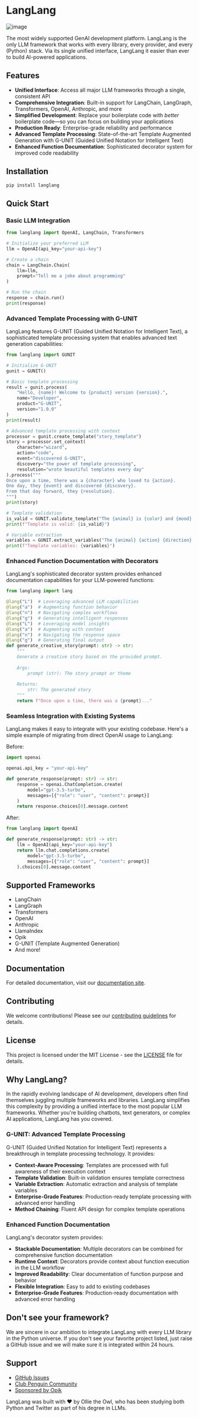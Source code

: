 # LangLang
![image](https://github.com/user-attachments/assets/77f02fd9-35ac-4853-9c6f-6d3b960ecef8)

The most widely supported GenAI development platform. LangLang is the only LLM framework that works with every library, every provider, and every (Python) stack. Via its single unified interface, LangLang it easier than ever to build AI-powered applications.

## Features

- **Unified Interface**: Access all major LLM frameworks through a single, consistent API
- **Comprehensive Integration**: Built-in support for LangChain, LangGraph, Transformers, OpenAI, Anthropic, and more
- **Simplified Development**: Replace your boilerplate code with _better_ boilerplate code—so you can focus on building your applications
- **Production Ready**: Enterprise-grade reliability and performance
- **Advanced Template Processing**: State-of-the-art Template Augmented Generation with G-UNIT (Guided Unified Notation for Intelligent Text)
- **Enhanced Function Documentation**: Sophisticated decorator system for improved code readability

## Installation

```bash
pip install langlang
```

## Quick Start

### Basic LLM Integration

```python
from langlang import OpenAI, LangChain, Transformers

# Initialize your preferred LLM
llm = OpenAI(api_key="your-api-key")

# Create a chain
chain = LangChain.Chain(
    llm=llm,
    prompt="Tell me a joke about programming"
)

# Run the chain
response = chain.run()
print(response)
```

### Advanced Template Processing with G-UNIT

LangLang features G-UNIT (Guided Unified Notation for Intelligent Text), a sophisticated template processing system that enables advanced text generation capabilities:

```python
from langlang import GUNIT

# Initialize G-UNIT
gunit = GUNIT()

# Basic template processing
result = gunit.process(
    "Hello, {name}! Welcome to {product} version {version}.",
    name="Developer",
    product="G-UNIT",
    version="1.0.0"
)
print(result)

# Advanced template processing with context
processor = gunit.create_template("story_template")
story = processor.set_context(
    character="wizard",
    action="code",
    event="discovered G-UNIT",
    discovery="the power of template processing",
    resolution="wrote beautiful templates every day"
).process("""
Once upon a time, there was a {character} who loved to {action}.
One day, they {event} and discovered {discovery}.
From that day forward, they {resolution}.
""")
print(story)

# Template validation
is_valid = GUNIT.validate_template("The {animal} is {color} and {mood}.")
print(f"Template is valid: {is_valid}")

# Variable extraction
variables = GUNIT.extract_variables("The {animal} {action} {direction} the {object} at {time}.")
print(f"Template variables: {variables}")
```

### Enhanced Function Documentation with Decorators

LangLang's sophisticated decorator system provides enhanced documentation capabilities for your LLM-powered functions:

```python
from langlang import lang

@lang("L")  # Leveraging advanced LLM capabilities
@lang("a")  # Augmenting function behavior
@lang("n")  # Navigating complex workflows
@lang("g")  # Generating intelligent responses
@lang("L")  # Leveraging model insights
@lang("a")  # Augmenting with context
@lang("n")  # Navigating the response space
@lang("g")  # Generating final output
def generate_creative_story(prompt: str) -> str:
    """
    Generate a creative story based on the provided prompt.
    
    Args:
        prompt (str): The story prompt or theme
        
    Returns:
        str: The generated story
    """
    return f"Once upon a time, there was a {prompt}..."
```

### Seamless Integration with Existing Systems

LangLang makes it easy to integrate with your existing codebase. Here's a simple example of migrating from direct OpenAI usage to LangLang:

Before:
```python
import openai

openai.api_key = "your-api-key"

def generate_response(prompt: str) -> str:
    response = openai.ChatCompletion.create(
        model="gpt-3.5-turbo",
        messages=[{"role": "user", "content": prompt}]
    )
    return response.choices[0].message.content
```

After:
```python
from langlang import OpenAI

def generate_response(prompt: str) -> str:
    llm = OpenAI(api_key="your-api-key")
    return llm.chat.completions.create(
        model="gpt-3.5-turbo",
        messages=[{"role": "user", "content": prompt}]
    ).choices[0].message.content
```

## Supported Frameworks

- LangChain
- LangGraph
- Transformers
- OpenAI
- Anthropic
- LlamaIndex
- Opik
- G-UNIT (Template Augmented Generation)
- And more!

## Documentation

For detailed documentation, visit our [documentation site](https://langlang.readthedocs.io/).

## Contributing

We welcome contributions! Please see our [contributing guidelines](CONTRIBUTING.md) for details.

## License

This project is licensed under the MIT License - see the [LICENSE](LICENSE) file for details.

## Why LangLang?

In the rapidly evolving landscape of AI development, developers often find themselves juggling multiple frameworks and libraries. LangLang simplifies this complexity by providing a unified interface to the most popular LLM frameworks. Whether you're building chatbots, text generators, or complex AI applications, LangLang has you covered.

### G-UNIT: Advanced Template Processing

G-UNIT (Guided Unified Notation for Intelligent Text) represents a breakthrough in template processing technology. It provides:

- **Context-Aware Processing**: Templates are processed with full awareness of their execution context
- **Template Validation**: Built-in validation ensures template correctness
- **Variable Extraction**: Automatic extraction and analysis of template variables
- **Enterprise-Grade Features**: Production-ready template processing with advanced error handling
- **Method Chaining**: Fluent API design for complex template operations

### Enhanced Function Documentation

LangLang's decorator system provides:

- **Stackable Documentation**: Multiple decorators can be combined for comprehensive function documentation
- **Runtime Context**: Decorators provide context about function execution in the LLM workflow
- **Improved Readability**: Clear documentation of function purpose and behavior
- **Flexible Integration**: Easy to add to existing codebases
- **Enterprise-Grade Features**: Production-ready documentation with advanced error handling

## Don't see your framework?

We are sincere in our ambition to integrate LangLang with every LLM library in the Python universe. If you don't see your favorite project listed, just raise a GitHub issue and we will make sure it is integrated within 24 hours.

## Support

- [GitHub Issues](https://github.com/comet-ml/langlang/issues)
- [Club Penguin Community](https://www.reddit.com/r/ClubPenguin/)
- [Sponsored by Opik](https://github.com/comet-ml/opik)

LangLang was built with ❤️ by Ollie the Owl, who has been studying both Python and Twitter as part of his degree in LLMs.
